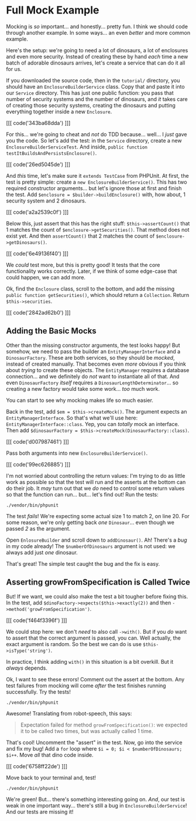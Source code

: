 # Full Mock Example

Mocking is *so* important... and honestly... pretty fun. I think we should code through
another example. In some ways... an even *better* and more common example.

Here's the setup: we're going to need a lot of dinosaurs, a lot of enclosures and
even more security. Instead of creating these by hand *each* time a new batch of
adorable dinosaurs arrives, let's create a service that can do it all for us.

If you downloaded the source code, then in the `tutorial/` directory, you should
have an `EnclosureBuilderService` class. Copy that and paste it into our `Service`
directory. This has just one public function: you pass that number of security systems
and the number of dinosaurs, and *it* takes care of creating those security systems,
creating the dinosaurs and putting everything together inside a new `Enclosure`.

[[[ code('343ba68dda') ]]]

For this... we're going to cheat and *not* do TDD because... well... I *just* gave
you the code. So let's add the test: in the `Service` directory, create a new
`EnclosureBuilderServiceTest`. And inside, `public function testItBuildsAndPersistsEnclosure()`.

[[[ code('26ed5045de') ]]]

And *this* time, let's make sure it `extends TestCase` from PHPUnit. At first,
the test is pretty simple: create a `new EnclosureBuilderService()`. This has two
required constructor arguments... but let's ignore those at first and finish the
test. Add `$enclosure = $builder->buildEnclosure()` with, how about, 1 security system
and 2 dinosaurs. 

[[[ code('a2a2539c0f') ]]]

Below this, just assert that this has the right stuff: `$this->assertCount()` that
1 matches the count of `$enclosure->getSecurities()`. That method does not exist
yet. And then `assertCount()` that 2 matches the count of `$enclosure->getDinosaurs()`.

[[[ code('6e49136f40') ]]]

We *could* test more, but this is pretty good! It tests that the core functionality
works correctly. Later, if we think of some edge-case that could happen, we can
add more.

Ok, find the `Enclosure` class, scroll to the bottom, and add the missing
`public function getSecurities()`, which should return a `Collection`. Return
`$this->securities`.

[[[ code('2842ad62b0') ]]]

## Adding the Basic Mocks

Other than the missing constructor arguments, the test looks happy! But somehow,
we need to pass the builder an `EntityManagerInterface` and a `DinosaurFactory`.
These are both services, so they should be *mocked*, instead of created manually.
That becomes even *more* obvious if you think about *trying* to create these objects.
The `EntityManager` requires a database connection... and we definitely do *not*
want to instantiate all of that. And even `DinosaurFactory` *itself* requires a
`DinosaurLengthDeterminator`... so creating a new factory would take some work...
*too* much work.

You can start to see why mocking makes life so much easier.

Back in the test, add `$em = $this->createMock()`. The argument expects an `EntityManagerInterface`.
So that's what we'll use here: `EntityManagerInterface::class`. Yep, you can *totally*
mock an interface. Then add `$dinosaurFactory = $this->createMock(DinosaurFactory::class)`.

[[[ code('d007987461') ]]]

Pass both arguments into new `EnclosureBuilderService()`.

[[[ code('99ec626885') ]]]

I'm not worried about controlling the return values: I'm trying to do as little
work as possible so that the test will run and the asserts at the bottom can do
their job. It *may* turn out that we *do* need to control some return values so
that the function can run... but... let's find out! Run the tests:

```terminal-silent
./vendor/bin/phpunit
```

The test *fails*! We're expecting some actual size 1 to match 2, on line 20. For
some reason, we're only getting back *one* `Dinosaur`... even though we passed *2*
as the argument.

Open `EnlosureBuilder` and scroll down to `addDinosaur()`. Ah! There's a *bug* in
my code already! The `$numberOfDinosaurs` argument is not used: we always add just
*one* dinosaur.

That's great! The simple test caught the bug and the fix is easy.

## Asserting growFromSpecification is Called Twice

But! If we want, we could also make the test a bit tougher before fixing this. In
the test, add `$dinoFactory->expects($this->exactly(2))` and then
`->method('growFromSpecification')`.

[[[ code('f464f3396f') ]]]

We could stop here: we don't *need* to also call `->with()`. But if you *do* want
to assert that the correct argument is passed, you can. Well actually, the exact
argument is random. So the best we can do is use `$this->isType('string')`.

In practice, I think adding `with()` in this situation is a bit overkill. But it
*always* depends.

Ok, I want to see these errors! Comment out the assert at the bottom. Any test failures
from mocking will come *after* the test finishes running successfully. Try the tests!

```terminal-silent
./vendor/bin/phpunit
```

Awesome! Translating from robot-speech, this says:

> Expectation failed for method `growFromSpecification()`: we expected it to be
> called two times, but was actually called 1 time.

That's cool! Uncomment the "assert" in the test. Now, go into the service and fix
my bug! Add a `for` loop where `$i = 0; $i < $numberOfDinosaurs; $i++`. Move *all*
that dino code inside.

[[[ code('6758ff22de') ]]]

Move back to your terminal and, test!

```terminal-silent
./vendor/bin/phpunit
```

We're green! But... there's something interesting going on. *And*, our test is weak
in one important way... there's still a bug in `EnclosureBuilderService`! And our
tests are missing it!
